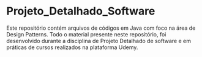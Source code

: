 # Projeto_Detalhado_Software
Este repositório contém arquivos de códigos em Java com foco na área de Design Patterns. Todo o material presente neste repositório, foi desenvolvido durante a disciplina de Projeto Detalhado de software e em práticas de cursos realizados na plataforma Udemy.
